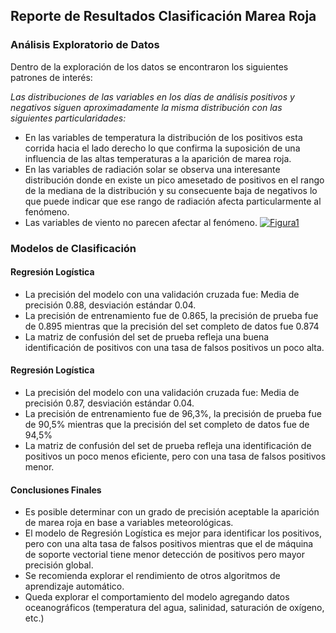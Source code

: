 ## Reporte de Resultados Clasificación Marea Roja
### Análisis Exploratorio de Datos
Dentro de la exploración de los datos se encontraron los siguientes patrones de interés:

*Las distribuciones de las variables en los días de análisis positivos y negativos siguen aproximadamente la misma distribución con las siguientes particularidades:*
* En las variables de temperatura la distribución de los positivos esta corrida hacia el lado derecho lo que confirma la suposición de una influencia de las altas temperaturas a la aparición de marea roja.
* En las variables de radiación solar se observa una interesante distribución donde en existe un pico amesetado de positivos en el rango de la mediana de la distribución y su consecuente baja de negativos lo que puede indicar que ese rango de radiación afecta particularmente al fenómeno.
* Las variables de viento no parecen afectar al fenómeno.
[![Figura1](Distribucion "Figura1")](http://reports/figures/Figura1.png "Figura1")

### Modelos de Clasificación
#### Regresión Logística
* La precisión del modelo con una validación cruzada fue: Media de precisión 0.88, desviación estándar 0.04.
* La precisión de entrenamiento fue de 0.865, la precisión de prueba fue de 0.895 mientras que la precisión del set completo de datos fue 0.874
* La matriz de confusión del set de prueba refleja una buena identificación de positivos con una tasa de falsos positivos un poco alta.

#### Regresión Logística
* La precisión del modelo con una validación cruzada fue: Media de precisión 0.87, desviación estándar 0.04.
* La precisión de entrenamiento fue de 96,3%, la precisión de prueba fue de 90,5% mientras que la precisión del set completo de datos fue de 94,5%
* La matriz de confusión del set de prueba refleja una identificación de positivos un poco menos eficiente, pero con una tasa de falsos positivos menor.

#### Conclusiones Finales
+ Es posible determinar con un grado de precisión aceptable la aparición de marea roja en base a variables meteorológicas.
+ El modelo de Regresión Logística es mejor para identificar los positivos, pero con una alta tasa de falsos positivos mientras que el de máquina de soporte vectorial tiene menor detección de positivos pero mayor precisión global.
+ Se recomienda explorar el rendimiento de otros algoritmos de aprendizaje automático.
+ Queda explorar el comportamiento del modelo agregando datos oceanográficos (temperatura del agua, salinidad, saturación de oxígeno, etc.)


